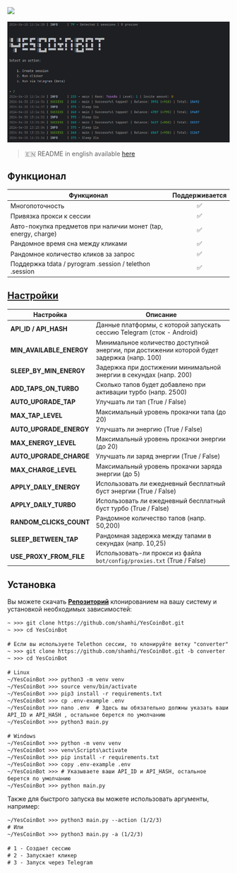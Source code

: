 [<img src="https://img.shields.io/badge/Telegram-%40Me-orange">](https://t.me/sho6ot)


![img1](.github/images/demo.png)

> 🇪🇳 README in english available [here](README-EN.md)

## Функционал  
| Функционал                                                     | Поддерживается  |
|----------------------------------------------------------------|:---------------:|
| Многопоточность                                                |        ✅        |
| Привязка прокси к сессии                                       |        ✅        |
| Авто-покупка предметов при наличии монет (tap, energy, charge) |        ✅        |
| Рандомное время сна между кликами                              |        ✅        |
| Рандомное количество кликов за запрос                          |        ✅        |
| Поддержка tdata / pyrogram .session / telethon .session        |        ✅        |


## [Настройки](https://github.com/shamhi/YesCoinBot/blob/main/.env-example)
| Настройка                | Описание                                                                                    |
|--------------------------|---------------------------------------------------------------------------------------------|
| **API_ID / API_HASH**    | Данные платформы, с которой запускать сессию Telegram (сток - Android)                      |
| **MIN_AVAILABLE_ENERGY** | Минимальное количество доступной энергии, при достижении которой будет задержка (напр. 100) |
| **SLEEP_BY_MIN_ENERGY**  | Задержка при достижении минимальной энергии в секундах (напр. 200)                          |
| **ADD_TAPS_ON_TURBO**    | Сколько тапов будет добавлено при активации турбо (напр. 2500)                              |
| **AUTO_UPGRADE_TAP**     | Улучшать ли тап (True / False)                                                              |
| **MAX_TAP_LEVEL**        | Максимальный уровень прокачки тапа (до 20)                                                  |
| **AUTO_UPGRADE_ENERGY**  | Улучшать ли энергию (True / False)                                                          |
| **MAX_ENERGY_LEVEL**     | Максимальный уровень прокачки энергии (до 20)                                               |
| **AUTO_UPGRADE_CHARGE**  | Улучшать ли заряд энергии (True / False)                                                    |
| **MAX_CHARGE_LEVEL**     | Максимальный уровень прокачки заряда энергии (до 5)                                         |
| **APPLY_DAILY_ENERGY**   | Использовать ли ежедневный бесплатный буст энергии (True / False)                           |
| **APPLY_DAILY_TURBO**    | Использовать ли ежедневный бесплатный буст турбо (True / False)                             |
| **RANDOM_CLICKS_COUNT**  | Рандомное количество тапов (напр. 50,200)                                                   |
| **SLEEP_BETWEEN_TAP**    | Рандомная задержка между тапами в секундах (напр. 10,25)                                    |
| **USE_PROXY_FROM_FILE**  | Использовать-ли прокси из файла `bot/config/proxies.txt` (True / False)                     |


## Установка
Вы можете скачать [**Репозиторий**](https://github.com/shamhi/YesCoinBot) клонированием на вашу систему и установкой необходимых зависимостей:
```shell
~ >>> git clone https://github.com/shamhi/YesCoinBot.git 
~ >>> cd YesCoinBot

# Если вы используете Telethon сессии, то клонируйте ветку "converter"
~ >>> git clone https://github.com/shamhi/YesCoinBot.git -b converter
~ >>> cd YesCoinBot

# Linux
~/YesCoinBot >>> python3 -m venv venv
~/YesCoinBot >>> source venv/bin/activate
~/YesCoinBot >>> pip3 install -r requirements.txt
~/YesCoinBot >>> cp .env-example .env
~/YesCoinBot >>> nano .env  # Здесь вы обязательно должны указать ваши API_ID и API_HASH , остальное берется по умолчанию
~/YesCoinBot >>> python3 main.py

# Windows
~/YesCoinBot >>> python -m venv venv
~/YesCoinBot >>> venv\Scripts\activate
~/YesCoinBot >>> pip install -r requirements.txt
~/YesCoinBot >>> copy .env-example .env
~/YesCoinBot >>> # Указываете ваши API_ID и API_HASH, остальное берется по умолчанию
~/YesCoinBot >>> python main.py
```

Также для быстрого запуска вы можете использовать аргументы, например:
```shell
~/YesCoinBot >>> python3 main.py --action (1/2/3)
# Или
~/YesCoinBot >>> python3 main.py -a (1/2/3)

# 1 - Создает сессию
# 2 - Запускает кликер
# 3 - Запуск через Telegram
```
